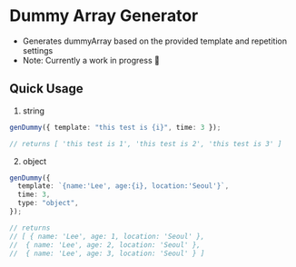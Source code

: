 # Dummy Array Generator

- Generates dummyArray based on the provided template and repetition settings
- Note: Currently a work in progress 🌱

## Quick Usage

1. string

```ts
genDummy({ template: "this test is {i}", time: 3 });

// returns [ 'this test is 1', 'this test is 2', 'this test is 3' ]
```

2. object

```ts
genDummy({
  template: `{name:'Lee', age:{i}, location:'Seoul'}`,
  time: 3,
  type: "object",
});

// returns
// [ { name: 'Lee', age: 1, location: 'Seoul' },
//  { name: 'Lee', age: 2, location: 'Seoul' },
//  { name: 'Lee', age: 3, location: 'Seoul' } ]
```
